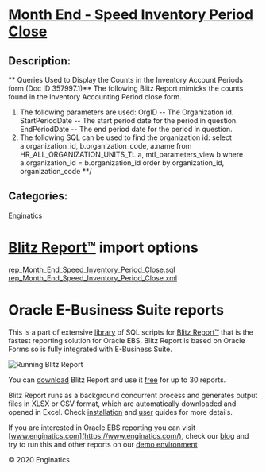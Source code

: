 # [Month End - Speed Inventory Period Close](https://www.enginatics.com/reports/month-end-speed-inventory-period-close/)
## Description: 
** Queries Used to Display the Counts in the Inventory Account Periods form  (Doc ID 357997.1)**
The following Blitz Report mimicks the counts found in the Inventory Accounting Period close form. 
1. The following parameters are used:
OrgID -- The Organization id.
StartPeriodDate -- The start period date for the period in question.
EndPeriodDate -- The end period date for the period in question.
2. The following SQL can be used to find the organization id:
select a.organization_id, b.organization_code, a.name
from HR_ALL_ORGANIZATION_UNITS_TL a, mtl_parameters_view b
where a.organization_id = b.organization_id
order by organization_id, organization_code **/
## Categories: 
[Enginatics](https://www.enginatics.com/library/?pg=1&category[]=Enginatics)
# [Blitz Report™](https://www.enginatics.com/blitz-report/) import options
[rep_Month_End_Speed_Inventory_Period_Close.sql](https://www.enginatics.com/export/month-end-speed-inventory-period-close/)\
[rep_Month_End_Speed_Inventory_Period_Close.xml](https://www.enginatics.com/xml/month-end-speed-inventory-period-close/)
# Oracle E-Business Suite reports

This is a part of extensive [library](https://www.enginatics.com/library/) of SQL scripts for [Blitz Report™](https://www.enginatics.com/blitz-report/) that is the fastest reporting solution for Oracle EBS. Blitz Report is based on Oracle Forms so is fully integrated with E-Business Suite. 

![Running Blitz Report](https://www.enginatics.com/wp-content/uploads/2018/01/Running-blitz-report.png) 

You can [download](https://www.enginatics.com/download/) Blitz Report and use it [free](https://www.enginatics.com/pricing/) for up to 30 reports. 

Blitz Report runs as a background concurrent process and generates output files in XLSX or CSV format, which are automatically downloaded and opened in Excel. Check [installation](https://www.enginatics.com/installation-guide/) and [user](https://www.enginatics.com/user-guide/) guides for more details.

If you are interested in Oracle EBS reporting you can visit [www.enginatics.com](https://www.enginatics.com/), check our [blog](https://www.enginatics.com/blog/) and try to run this and other reports on our [demo environment](http://demo.enginatics.com/)

© 2020 Enginatics